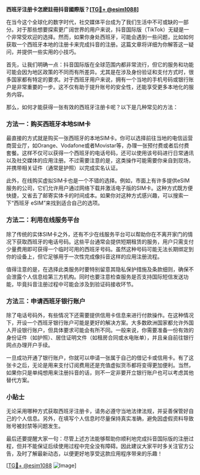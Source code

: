 **西班牙注册卡怎麽註冊抖音國際版？[[TG💪+ @esim1088](https://t.me/s/esim1088)]**

在当今这个全球化的数字时代，社交媒体平台成为了我们生活中不可或缺的一部分。对于那些想要探索更广阔世界的用户来说，抖音国际版（TikTok）无疑是一个非常受欢迎的选择。然而，如果你身处西班牙，可能会遇到一些问题，比如如何获取一个西班牙本地的注册卡来完成抖音的注册。这篇文章将详细为你解答这一疑问，并提供一些实用的小技巧。

首先，让我们明确一点：抖音国际版在全球范围内都非常流行，但它的服务和功能可能会因为地区政策的不同而有所差异。尤其是在涉及身份验证和支付方式时，很多国家都有特定的要求。对于西班牙用户来说，拥有一个当地的手机号码或银行账户是非常重要的一步。这不仅有助于提升账号的安全性，还能享受更多本地化的服务内容。

那么，如何才能获得一张有效的西班牙注册卡呢？以下是几种常见的方法：

### 方法一：购买西班牙本地SIM卡

最直接的方式就是购买一张西班牙的本地SIM卡。你可以选择前往当地的电信运营商营业厅，如Orange、Vodafone或者Movistar等，办理一张预付费或者后付费套餐。这样不仅可以获得一个西班牙的电话号码，还可以使用该号码进行日常通讯以及社交媒体的应用注册。不过需要注意的是，这类操作可能需要你亲自到现场，并携带相关证件（通常是护照）以完成实名认证。

此外，在线购买虚拟SIM卡也是一个不错的选择。例如，市面上有许多提供eSIM服务的公司，它们允许用户通过网络下载并激活电子版的SIM卡。这种方式既方便快捷，又省去了邮寄实体卡的时间成本。如果你对这种方式感兴趣，可以搜索一下“西班牙 eSIM”来找到适合自己的选项。

### 方法二：利用在线服务平台

除了传统的实体SIM卡之外，还有不少在线服务平台可以帮助你在不离开家门的情况下获取西班牙的电话号码。这些平台通常会提供短期租赁的服务，用户只需支付少量费用即可获得一个临时可用的西班牙号码。虽然这种号码可能无法长期绑定到你的设备上，但它足够用于一次性完成像抖音这样的应用注册流程。

值得注意的是，在选择此类服务时要特别留意其隐私保护措施及条款细则，确保不会泄露个人信息给第三方机构。同时也要注意检查服务是否支持国际短信发送功能，毕竟抖音注册过程中可能会涉及到验证码接收环节。

### 方法三：申请西班牙银行账户

除了电话号码外，有些情况下还需要提供信用卡信息来进行付款操作。在这种情况下，开设一个西班牙银行账户可能是更好的解决方案。大多数欧洲国家都允许外国人开设银行账户，但具体要求可能会有所不同。一般来说，你需要准备一份有效的身份证件（如护照）、居住证明文件（如租房合同或水电账单），并且亲自前往银行网点办理开户手续。

一旦成功开通了银行账户，你就可以申请一张属于自己的借记卡或信用卡。有了这张卡之后，无论是用来支付订阅费用还是充值虚拟货币都将变得更加便利。当然，如果你只是单纯想用来注册抖音的话，则不一定非要开立银行账户也可以考虑其他替代方案。

### 小贴士

无论采用哪种方式获取西班牙注册卡，请务必遵守当地法律法规，并妥善保管好自己的个人信息。另外，在填写个人信息时尽量保持真实准确，避免因虚假资料导致账号被封禁等问题发生。

最后还要提醒大家一句：尽管上述方法能够帮助你顺利地完成抖音国际版的注册过程，但并不能保证后续使用过程中完全没有障碍。因此建议大家平时多关注官方公告，及时了解最新动态，以便更好地享受这款应用程序带来的乐趣！

[[TG💪+ @esim1088](https://t.me/s/esim1088) ![Image](https://i.postimg.cc/4NQfJmqS/Snipaste-2025-05-13-00-14-12.png)]